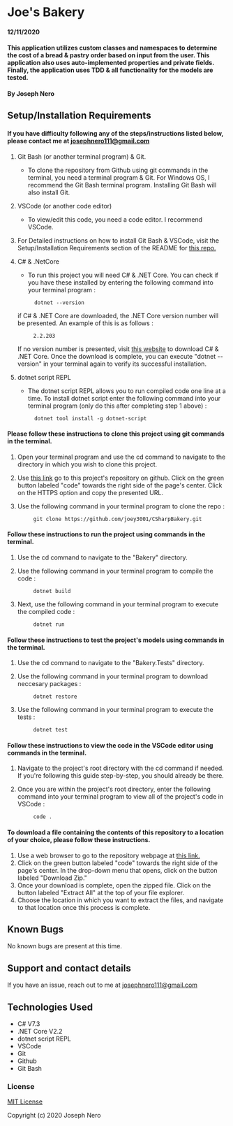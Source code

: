 # Joe's Bakery 

#### 12/11/2020

#### This application utilizes custom classes and namespaces to determine the cost of a bread & pastry order based on input from the user. This application also uses auto-implemented properties and private fields. Finally, the application uses TDD & all functionality for the models are tested. 

#### By Joseph Nero 

##  Setup/Installation Requirements
#### If you have difficulty following any of the steps/instructions listed below, please contact me at josephnero111@gmail.com 

1. Git Bash (or another terminal program) & Git.  
    - To clone the repository from Github using git commands in the terminal, you need a terminal program & Git. For Windows OS, I recommend the Git Bash terminal program. Installing Git Bash will also install Git. 

2. VSCode (or another code editor)
    - To view/edit this code, you need a code editor. I recommend VSCode. 

3. For Detailed instructions on how to install Git Bash & VSCode, visit the Setup/Installation Requirements section of the README for [this repo.](https://github.com/joey3001/first-friday-project)

4. C# & .NetCore
    - To run this project you will need C# & .NET Core. You can check if you have these installed by entering the following command into your terminal program :

            dotnet --version 

    if C# & .NET Core are downloaded, the .NET Core version number will be presented. An example of this is as follows : 

            2.2.203

    If no version number is presented, visit [this website](https://dotnet.microsoft.com/download/dotnet-core/thank-you/sdk-2.2.203-windows-x64-installer) to download C# & .NET Core. Once the download is complete, you can execute "dotnet --version" in your terminal again to verify its successful installation. 

5. dotnet script REPL
    - The dotnet script REPL allows you to run compiled code one line at a time. To install dotnet script enter the following command into your terminal program (only do this after completing step 1 above) : 

            dotnet tool install -g dotnet-script

#### Please follow these instructions to clone this project using git commands in the terminal. 

1. Open your terminal program and use the cd command to navigate to the directory in which you wish to clone this project. 
2. Use [this link](https://github.com/joey3001/CSharpBakery) go to this project's repository on github. Click on the green button labeled "code" towards the right side of the page's center. Click on the HTTPS option and copy the presented URL. 
3. Use the following command in your terminal program to clone the repo :

            git clone https://github.com/joey3001/CSharpBakery.git

#### Follow these instructions to run the project using commands in the terminal. 

1. Use the cd command to navigate to the "Bakery" directory. 
2. Use the following command in your terminal program to compile the code : 

            dotnet build 

3. Next, use the following command in your terminal program to execute the compiled code : 

            dotnet run 

#### Follow these instructions to test the project's models using commands in the terminal. 

1. Use the cd command to navigate to the "Bakery.Tests" directory. 
2. Use the following command in your terminal program to download neccesary packages :

            dotnet restore 

3. Use the following command in your terminal program to execute the tests : 

            dotnet test 

#### Follow these instructions to view the code in the VSCode editor using commands in the terminal. 

1. Navigate to the project's root directory with the cd command if needed. If you're following this guide step-by-step, you should already be there. 

2. Once you are within the project's root directory, enter the following command into your terminal program to view all of the project's code in VSCode : 

            code . 

#### To download a file containing the contents of this repository to a location of your choice, please follow these instructions. 

1. Use a web browser to go to the repository webpage at [this link.](https://github.com/joey3001/CSharpBakery)
2. Click on the green button labeled "code" towards the right side of the page's center. In the drop-down menu that opens, click on the button labeled "Download Zip."
3. Once your download is complete, open the zipped file. Click on the button labeled "Extract All" at the top of your file explorer. 
4. Choose the location in which you want to extract the files, and navigate to that location once this process is complete. 

## Known Bugs

No known bugs are present at this time. 

## Support and contact details

If you have an issue, reach out to me at josephnero111@gmail.com

## Technologies Used

  * C# V7.3
  * .NET Core V2.2
  * dotnet script REPL
  * VSCode 
  * Git
  * Github 
  * Git Bash


### License

[MIT License](https://choosealicense.com/licenses/mit/)

Copyright (c) 2020 Joseph Nero 